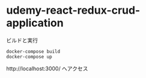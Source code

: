 # udemy-react-redux-crud-application

ビルドと実行

    docker-compose build
    docker-compose up

http://localhost:3000/ へアクセス
